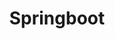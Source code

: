---
layout: tag-list
type: tag
title: Springboot
slug: Springboot
category: Backend_Dev.Log
sidebar: true
order: 3
description: >
   Algorithm study / Problem solutions
---